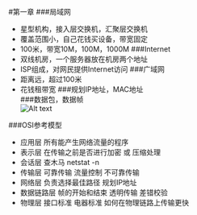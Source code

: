 #第一章
###局域网  
* 星型机构，接入层交换机，汇聚层交换机
* 覆盖范围小，自己花钱买设备，带宽固定
* 100米，带宽10M，100M，1000M
###Internet   
* 双线机房，一个服务器放在机房两个地址
* ISP组成，对网民提供Internet访问
###广域网   
* 距离远，超过100米
* 花钱租带宽 
###规划IP地址，MAC地址   
###数据包，数据帧  
![Alt text](1488291348698.png)  

###OSI参考模型     
* 应用层  所有能产生网络流量的程序  
* 表示层  在传输之前是否进行加密 或 压缩处理    
* 会话层   查木马 netstat -n    
* 传输层 可靠传输 流量控制 不可靠传输  
* 网络层 负责选择最佳路径  规划IP地址       
* 数据链路层  帧的开始和结束 透明传输 差错校验  
* 物理层  接口标准 电器标准  如何在物理链路上传输更快   



